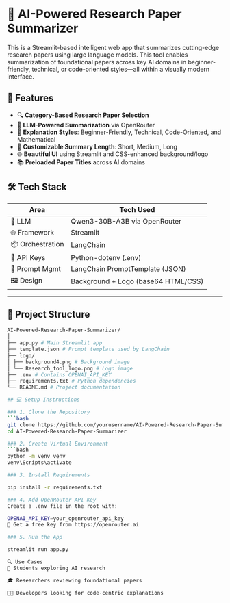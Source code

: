 # 🤖 AI-Powered Research Paper Summarizer

This is a Streamlit-based intelligent web app that summarizes cutting-edge research papers using large language models. This tool enables summarization of foundational papers across key AI domains in beginner-friendly, technical, or code-oriented styles—all within a visually modern interface.

## 🚀 Features

- 🔍 **Category-Based Research Paper Selection**
- 🧠 **LLM-Powered Summarization** via OpenRouter
- 🎨 **Explanation Styles**: Beginner-Friendly, Technical, Code-Oriented, and Mathematical
- 📏 **Customizable Summary Length**: Short, Medium, Long
- 🌐 **Beautiful UI** using Streamlit and CSS-enhanced background/logo
- 📚 **Preloaded Paper Titles** across AI domains

## 🛠️ Tech Stack

| Area         | Tech Used                           |
|--------------|--------------------------------------|
| 🧠 LLM        | Qwen3-30B-A3B via OpenRouter        |
| 🌐 Framework | Streamlit                          |
| 📦 Orchestration | LangChain                      |
| 🔐 API Keys   | Python-dotenv (.env)               |
| 📄 Prompt Mgmt| LangChain PromptTemplate (JSON)    |
| 🖼️ Design     | Background + Logo (base64 HTML/CSS) |

---

## 📁 Project Structure
```bash
AI-Powered-Research-Paper-Summarizer/
│
├── app.py # Main Streamlit app
├── template.json # Prompt template used by LangChain
├── logo/
│ ├── background4.png # Background image
│ └── Research_tool_logo.png # Logo image
├── .env # Contains OPENAI_API_KEY
├── requirements.txt # Python dependencies
└── README.md # Project documentation

## 💻 Setup Instructions

### 1. Clone the Repository
```bash
git clone https://github.com/yourusername/AI-Powered-Research-Paper-Summarizer.git
cd AI-Powered-Research-Paper-Summarizer

### 2. Create Virtual Environment
```bash
python -m venv venv
venv\Scripts\activate

### 3. Install Requirements

pip install -r requirements.txt

### 4. Add OpenRouter API Key
Create a .env file in the root with:

OPENAI_API_KEY=your_openrouter_api_key
🔑 Get a free key from https://openrouter.ai

### 5. Run the App

streamlit run app.py

🔍 Use Cases
📖 Students exploring AI research

🎓 Researchers reviewing foundational papers

👨‍💻 Developers looking for code-centric explanations

